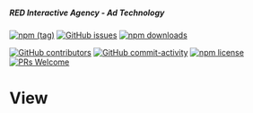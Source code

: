 ##### RED Interactive Agency - Ad Technology

[![npm (tag)](https://img.shields.io/npm/v/@ff0000-ad-tech%2Fad-view.svg?style=flat-square)](https://www.npmjs.com/package/@ff0000-ad-tech%2Fad-view)
[![GitHub issues](https://img.shields.io/github/issues/ff0000-ad-tech/ad-view.svg?style=flat-square)](https://github.com/ff0000-ad-tech/ad-view)
[![npm downloads](https://img.shields.io/npm/dm/@ff0000-ad-tech%2Fad-view.svg?style=flat-square)](https://www.npmjs.com/package/@ff0000-ad-tech%2Fad-view)

[![GitHub contributors](https://img.shields.io/github/contributors/ff0000-ad-tech/ad-view.svg?style=flat-square)](https://github.com/ff0000-ad-tech/ad-view/graphs/contributors/)
[![GitHub commit-activity](https://img.shields.io/github/commit-activity/y/ff0000-ad-tech/ad-view.svg?style=flat-square)](https://github.com/ff0000-ad-tech/ad-view/commits/master)
[![npm license](https://img.shields.io/npm/l/@ff0000-ad-tech%2Fad-view.svg?style=flat-square)](https://github.com/ff0000-ad-tech/ad-view/blob/master/LICENSE)
[![PRs Welcome](https://img.shields.io/badge/PRs-welcome-brightgreen.svg?style=flat-square)](http://makeapullrequest.com)

# View


